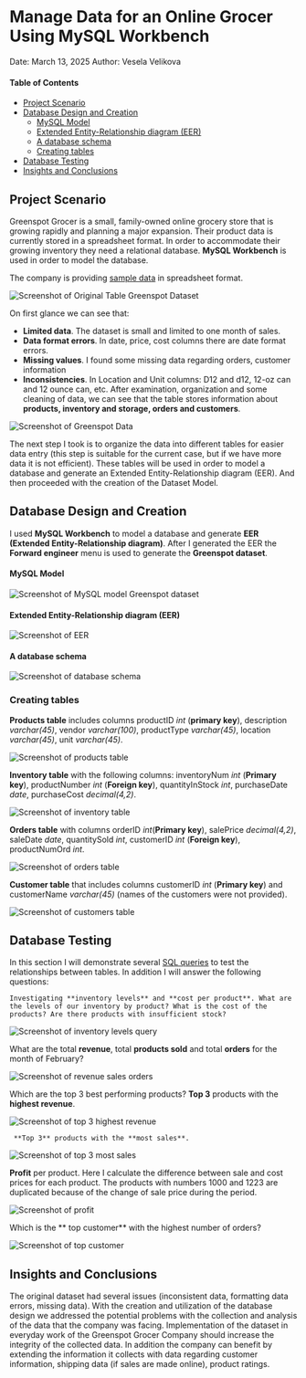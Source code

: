 
# Manage Data for an Online Grocer Using MySQL Workbench

Date: March 13, 2025 Author: Vesela Velikova

#### Table of Contents
- <a href="#project-scenario" id="toc-project-scenario">Project Scenario</a>
- <a href="#database-design-and-creation" id="toc-database-design-and-creation">Database Design and Creation</a>
  - <a href="#mysql-model" id="toc-mysql-model">MySQL Model</a>
  - <a href="#extended-entity-relationship-diagram-(eer)" id="toc-extended-entity-relationship-diagram-eer">Extended Entity-Relationship diagram (EER)</a>
  - <a href="#a-database-schema" id="toc-a-database-schema">A database schema</a>
  - <a href="#creating-tables" id="toc-creating-tables">Creating tables</a>
- <a href="#database-testing" id="toc-database-testing">Database Testing</a>
- <a href="#insights-and-conclusions" id="toc-insights-and-conclusions">Insights and Conclusions</a>

## **Project Scenario**

Greenspot Grocer is a small, family-owned online grocery store that is growing rapidly and planning a major expansion. Their product data is currently stored in a spreadsheet format. In order to accommodate their growing inventory they need a relational database.
**MySQL Workbench** is used in order to model the database.

The company is providing [sample data](https://github.com/veselaDV/greenspot-grocer-dataset/blob/main/csv-files/GreenspotDataset.csv) in spreadsheet format.

![Screenshot of Original Table Greenspot Dataset](https://github.com/veselaDV/greenspot-grocer-dataset/blob/main/screenshots/Original%20Table%20Greenspot%20Dataset.jpg)

On first glance we can see that:
 - **Limited data**. The dataset is small and limited to one month of sales.
 - **Data format errors**. In date, price, cost columns there are date format errors. 
 - **Missing values**. I found some missing data regarding orders, customer information
 - **Inconsistencies**. In Location and Unit columns: D12 and d12, 12-oz can and 12 ounce can, etc.
After examination, organization and some cleaning of data, we can see that the table stores information about **products, inventory and storage, orders and customers**.

![Screenshot of Greenspot Data](https://github.com/veselaDV/greenspot-grocer-dataset/blob/main/screenshots/Greenspot%20data.jpg)  

The next step I took is to organize the data into different tables for easier data entry (this step is suitable for the current case, but if we have more data it is not efficient). These tables will be used in order to model a database and generate an Extended Entity-Relationship diagram (EER). And then proceeded with the creation of the Dataset Model.

## **Database Design and Creation**

I used **MySQL Workbench** to model a database and generate **EER (Extended Entity-Relationship diagram)**. After I generated the EER the **Forward engineer** menu is used to generate the **Greenspot dataset**.


#### **MySQL Model**

![Screenshot of MySQL model Greenspot dataset](https://github.com/veselaDV/greenspot-grocer-dataset/blob/main/screenshots/MySQL%20Model%20Greenspot%20Dataset.jpg) 

#### **Extended Entity-Relationship diagram (EER)**

![Screenshot of EER](https://github.com/veselaDV/greenspot-grocer-dataset/blob/main/screenshots/EER.png) 

#### **A database schema**

![Screenshot of database schema](https://github.com/veselaDV/greenspot-grocer-dataset/blob/main/screenshots/Greenspot%20schema.jpg) 

### **Creating tables**

**Products table** includes columns productID *int* (**primary key**), description *varchar(45)*, vendor *varchar(100)*, productType *varchar(45)*, location *varchar(45)*, unit *varchar(45)*.

![Screenshot of products table](https://github.com/veselaDV/greenspot-grocer-dataset/blob/main/screenshots/Product%20table.jpg)

**Inventory table** with the following columns: inventoryNum *int* (**Primary key**), productNumber *int* (**Foreign key**), quantityInStock *int*, purchaseDate *date*, purchaseCost *decimal(4,2)*.

![Screenshot of inventory table](https://github.com/veselaDV/greenspot-grocer-dataset/blob/main/screenshots/Inventory%20table.jpg)

**Orders table** with columns orderID *int*(**Primary key**), salePrice *decimal(4,2)*, saleDate *date*, quantitySold *int*, customerID *int* (**Foreign key**), productNumOrd *int*.

![Screenshot of orders table](https://github.com/veselaDV/greenspot-grocer-dataset/blob/main/screenshots/Orders%20table.jpg)

**Customer table** that includes columns customerID *int* (**Primary key**) and customerName *varchar(45)* (names of the customers were not provided).

![Screenshot of customers table](https://github.com/veselaDV/greenspot-grocer-dataset/blob/main/screenshots/Customers%20table.jpg)


## **Database Testing**

In this section I will demonstrate several [SQL queries](https://github.com/veselaDV/greenspot-grocer-dataset/tree/main/sql-queries) to test the relationships between tables. 
In addition I will answer the following questions:

	Investigating **inventory levels** and **cost per product**. What are the levels of our inventory by product? What is the cost of the products? Are there products with insufficient stock?

![Screenshot of inventory levels query](https://github.com/veselaDV/greenspot-grocer-dataset/blob/main/screenshots/Inventory%20levels%20and%20inventory%20cost%20query.jpg)

What are the total **revenue**, total **products sold** and total **orders** for the month of February?
	
![Screenshot of revenue sales orders](https://github.com/veselaDV/greenspot-grocer-dataset/blob/main/screenshots/Total%20revenue%20sales%20orders.jpg)	

Which are the top 3 best performing products? 
	**Top 3** products with the **highest revenue**.

![Screenshot of top 3 highest revenue](https://github.com/veselaDV/greenspot-grocer-dataset/blob/main/screenshots/Top%203%20products%20by%20revenue.jpg)	

	 **Top 3** products with the **most sales**.

![Screenshot of top 3 most sales](https://github.com/veselaDV/greenspot-grocer-dataset/blob/main/screenshots/Top%203%20products%20by%20sales.jpg)	

**Profit** per product. Here I calculate the difference between sale and cost prices for each product. The products with numbers 1000 and 1223 are duplicated because of the change of sale price during the period.
	
![Screenshot of profit](https://github.com/veselaDV/greenspot-grocer-dataset/blob/main/screenshots/Profit%20per%20product.jpg)	

Which is the ** top customer** with the highest number of orders?
	
![Screenshot of top customer](https://github.com/veselaDV/greenspot-grocer-dataset/blob/main/screenshots/Customers%20ranking.jpg)	

## **Insights and Conclusions**

The original dataset had several issues (inconsistent data, formatting data errors, missing data). With the creation and utilization of the database design we addressed the potential problems with the collection and analysis of the data that the company was facing. Implementation of the dataset in everyday work of the Greenspot Grocer Company should increase the integrity of the collected data. In addition the company can benefit by extending the information it collects with data regarding customer information, shipping data (if sales are made online), product ratings.